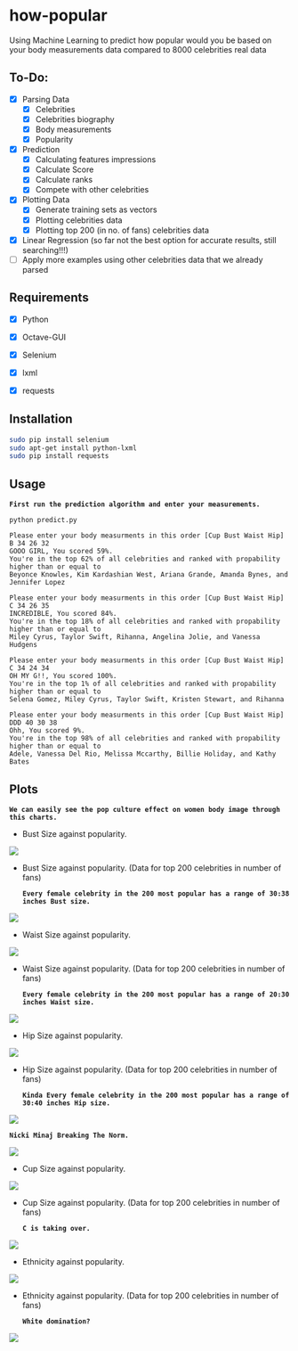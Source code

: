 # how-popular
Using Machine Learning to predict how popular would you be based on your body measurements data compared to 8000 celebrities real data

## To-Do:

- [x] Parsing Data
  - [x] Celebrities
  - [x] Celebrities biography
  - [x] Body measurements
  - [x] Popularity
- [x] Prediction
  - [x] Calculating features impressions
  - [x] Calculate Score
  - [x] Calculate ranks
  - [x] Compete with other celebrities
- [x] Plotting Data
  - [x] Generate training sets as vectors
  - [x] Plotting celebrities data
  - [x] Plotting top 200 (in no. of fans) celebrities data
- [x] Linear Regression (so far not the best option for accurate results, still searching!!!)
- [ ] Apply more examples using other celebrities data that we already parsed

## Requirements
- [x] Python
- [x] Octave-GUI
- [x] Selenium
- [x] lxml
- [x] requests


## Installation

  ```bash
  sudo pip install selenium
  sudo apt-get install python-lxml
  sudo pip install requests
  ```
  
## Usage
  **`First run the prediction algorithm and enter your measurements.`** 
  ```
  python predict.py
   ```

  ```
  Please enter your body measurments in this order [Cup Bust Waist Hip]
  B 34 26 32
  GOOO GIRL, You scored 59%. 
  You're in the top 62% of all celebrities and ranked with propability higher than or equal to 
  Beyonce Knowles, Kim Kardashian West, Ariana Grande, Amanda Bynes, and Jennifer Lopez
  ```
  
  ```
  Please enter your body measurments in this order [Cup Bust Waist Hip]
  C 34 26 35
  INCREDIBLE, You scored 84%. 
  You're in the top 18% of all celebrities and ranked with propability higher than or equal to 
  Miley Cyrus, Taylor Swift, Rihanna, Angelina Jolie, and Vanessa Hudgens
  ```

  ```
  Please enter your body measurments in this order [Cup Bust Waist Hip]
  C 34 24 34
  OH MY G!!, You scored 100%. 
  You're in the top 1% of all celebrities and ranked with propability higher than or equal to 
  Selena Gomez, Miley Cyrus, Taylor Swift, Kristen Stewart, and Rihanna
  ```
  
  ```
  Please enter your body measurments in this order [Cup Bust Waist Hip]
  DDD 40 30 38
  Ohh, You scored 9%. 
  You're in the top 98% of all celebrities and ranked with propability higher than or equal to 
  Adele, Vanessa Del Rio, Melissa Mccarthy, Billie Holiday, and Kathy Bates
  ``` 

## Plots 
  **`We can easily see the pop culture effect on women body image through this charts.`** 

- Bust Size against popularity.
<img src="/Assets/bust.png">

- Bust Size against popularity. (Data for top 200 celebrities in number of fans)

  **`Every female celebrity in the 200 most popular has a range of 30:38 inches Bust size.`** 

<img src="/Assets/bust200.png">

- Waist Size against popularity.
<img src="/Assets/waist.png">

- Waist Size against popularity. (Data for top 200 celebrities in number of fans)

  **`Every female celebrity in the 200 most popular has a range of 20:30 inches Waist size.`** 

<img src="/Assets/waist200.png">

- Hip Size against popularity.
<img src="/Assets/hip.png">

- Hip Size against popularity. (Data for top 200 celebrities in number of fans)

  **`Kinda Every female celebrity in the 200 most popular has a range of 30:40 inches Hip size.`** 

<img src="/Assets/hip200.png">

  **`Nicki Minaj Breaking The Norm.`** 

<img src="/Assets/nicki.png">

- Cup Size against popularity.
<img src="/Assets/cup.png">

- Cup Size against popularity. (Data for top 200 celebrities in number of fans)

  **`C is taking over.`** 

<img src="/Assets/cup200.png">

- Ethnicity against popularity.
<img src="/Assets/ethnicity.png">

- Ethnicity against popularity. (Data for top 200 celebrities in number of fans)

  **`White domination?`** 

<img src="/Assets/ethnicity200.png">
